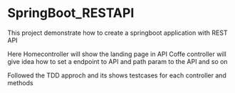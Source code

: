 # SpringBoot_RESTAPI
This project demonstrate how to create a springboot application with REST API

Here Homecontroller will show the landing page in API
Coffe controller will give idea how to set a endpoint to API and path param to the API and so on

Followed the TDD approch and its shows testcases for each controller and methods 
